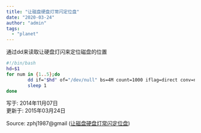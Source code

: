 ```yaml
---
title: "让磁盘硬盘灯常闪定位盘"
date: "2020-03-24"
author: "admin"
tags: 
  - "planet"
---
```


通过dd来读取让硬盘灯闪来定位磁盘的位置

```bash
#!/bin/bash
hd=$1
for num in {1..5};do
        dd if="$hd" of="/dev/null" bs=4M count=1000 iflag=direct conv=noerror >/dev/null 2>&1
        sleep 1
done
```

写于: 2014年11月07日  
更新于: 2015年03月24日

Source: zphj1987@gmail ([让磁盘硬盘灯常闪定位盘](https://zphj1987.com/2020/03/24/%E8%AE%A9%E7%A3%81%E7%9B%98%E7%A1%AC%E7%9B%98%E7%81%AF%E5%B8%B8%E9%97%AA%E5%AE%9A%E4%BD%8D%E7%9B%98/))
